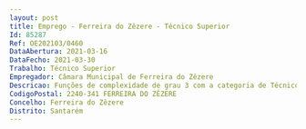 ```yaml
--- 
layout: post
title: Emprego - Ferreira do Zêzere - Técnico Superior
Id: 85287
Ref: OE202103/0460
DataAbertura: 2021-03-16
DataFecho: 2021-03-30
Trabalho: Técnico Superior
Empregador: Câmara Municipal de Ferreira do Zêzere
Descricao: Funções de complexidade de grau 3 com a categoria de Técnico Superior   Jurista, para exercer as suas atividades na Divisão de Administração e Serviços Instrumentais, com as funções de realização de estudos e outros trabalhos de natureza jurídica conducentes à definição e concretização das politicas do Município  elaboração de pareceres e informações sobre a interpretação e aplicação da legislação inerente à administração Local  elaboração de normas e regulamentos internos  recolher, tratar e difundir legislação, jurisprudência, doutrina e outra informação necessária ao serviço  possibilidade de coordenação e superintender na atividade de outros profissionais e, bem assim, de acompanhar processos judiciais de contraordenações e execuções fiscais, entre outros  exercer as demais funções que lhe forem cometidas por lei ou por despacho superior.
CodigoPostal: 2240-341 FERREIRA DO ZÊZERE
Concelho: Ferreira do Zêzere
Distrito: Santarém
--- 
```

